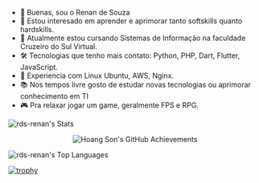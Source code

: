 - 👋 Buenas, sou o Renan de Souza
- 👀 Estou interesado em aprender e aprimorar tanto softskills quanto hardskills.
- 🌱 Atualmente estou cursando Sistemas de Informação na faculdade Cruzeiro do Sul Virtual.
- 🛠️ Tecnologias que tenho mais contato: Python, PHP, Dart, Flutter, JavaScript.
- 🔧 Experiencia com Linux Ubuntu, AWS, Nginx.
- 📚 Nos tempos livre gosto de estudar novas tecnologias ou aprimorar conhecimento em TI
- 🎮 Pra relaxar jogar um game, geralmente FPS e RPG.

![rds-renan's Stats](https://github-readme-stats.vercel.app/api?username=rds-renan&theme=blueberry&show_icons=true&hide_border=false&count_private=true&card_width=450)

<div align="center">
    <img src="https://github-profile-summary-cards.vercel.app/api/cards/profile-details?username=hoangsonww&theme=radical" alt="Hoang Son's GitHub Achievements" />
</div>

![rds-renan's Top Languages](https://github-readme-stats.vercel.app/api/top-langs/?username=rds-renan&theme=blueberry&show_icons=true&hide_border=false&layout=compact&card_width=450)

[![trophy](https://github-profile-trophy.vercel.app/?username=rds-renan&theme=darkhub)](https://github.com/rds-renan/github-profile-trophy)

<!---
rds-renan/rds-renan is a ✨ special ✨ repository because its `README.md` (this file) appears on your GitHub profile.
You can click the Preview link to take a look at your changes.
--->
